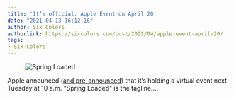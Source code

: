 ```yaml
---
title: 'It’s official: Apple Event on April 20'
date: "2021-04-13 16:12:16"
author: Six Colors
authorlink: https://sixcolors.com/post/2021/04/apple-event-april-20/
tags:
- Six-Colors
---
```

<figure><img src="https://i1.wp.com/sixcolors.com/wp-content/uploads/2021/04/spring-loaded.jpeg?ssl=1" alt="Spring Loaded" data-image-w="" data-image-h="" class=" jetpack-broken-image" data-recalc-dims="1"/><br /></figure><p>Apple announced (<a href="https://www.macrumors.com/2021/04/13/siri-apple-event-tuesday-april-20/?utm_source=feedly&#38;utm_medium=webfeeds">and pre-announced</a>) that it’s holding a virtual event next Tuesday at 10 a.m. “Spring Loaded” is the tagline.&#8230;</p>